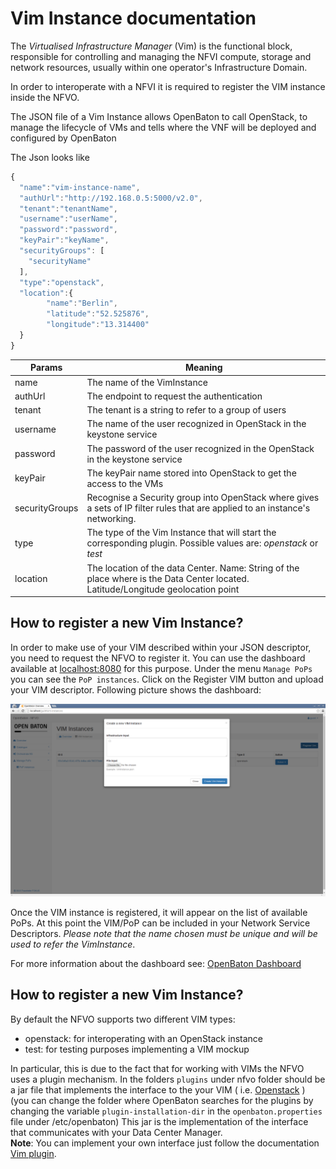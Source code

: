 # Vim Instance documentation

The *Virtualised Infrastructure Manager* (Vim) is the functional block, responsible for controlling and managing the
 NFVI compute, storage and network resources, usually within one operator's Infrastructure Domain.

In order to interoperate with a NFVI it is required to register the VIM instance inside the NFVO. 

The JSON file of a Vim Instance allows OpenBaton to call OpenStack, to manage the lifecycle of VMs and tells where the VNF will be deployed and configured by OpenBaton



The Json looks like

```javascript
{
  "name":"vim-instance-name",
  "authUrl":"http://192.168.0.5:5000/v2.0",
  "tenant":"tenantName",
  "username":"userName",
  "password":"password",
  "keyPair":"keyName",
  "securityGroups": [
    "securityName"
  ],
  "type":"openstack",
  "location":{
        "name":"Berlin",
        "latitude":"52.525876",
        "longitude":"13.314400"
  }
}

```


| Params          		| Meaning       													                                                                                             |
| --------------------| -------------------------------------------------------------------------------------------------------------------------------------|
| name  				      | The name of the VimInstance                                                                                                          |
| authUrl 				    | The endpoint to request the authentication      	                                                                                   |
| tenant 				      | The tenant is a string to refer to a group of users  	                                                                               |
| username 				    | The name of the user recognized in OpenStack in the keystone service    	                                                           |
| password 				    | The password of the user recognized in the OpenStack in the keystone service    	                                                   |
| keyPair 				    | The keyPair name stored into OpenStack to get the access to the VMs                                                                  |
| securityGroups 		  | Recognise a Security group into OpenStack where gives a sets of IP filter rules that are applied to an instance's networking.   	   |
| type 		            | The type of the Vim Instance that will start the corresponding plugin. Possible values are: _openstack_ or _test_                    |
| location 				    | The location of the data Center. Name: String of the place where is the Data Center located. Latitude/Longitude geolocation point  	 |


## How to register a new Vim Instance?
In order to make use of your VIM described within your JSON descriptor, you need to request the NFVO to register it. 
You can use the dashboard available at [localhost:8080] for this purpose. 
Under the menu `Manage PoPs` you can see the `PoP instances`. Click on the Register VIM button and upload your VIM descriptor. Following picture shows the dashboard: 

![dialog][registeraNewVim]

Once the VIM instance is registered, it will appear on the list of available PoPs. At this point the VIM/PoP can be included in your Network Service Descriptors. _Please note that the name chosen must be unique and will be used to refer the VimInstance_.

For more information about the dashboard see: [OpenBaton Dashboard]


## How to register a new Vim Instance?

By default the NFVO supports two different VIM types: 

* openstack: for interoperating with an OpenStack instance
* test: for testing purposes implementing a VIM mockup

In particular, this is due to the fact that for working with VIMs the NFVO uses a plugin mechanism. In the folders `plugins` under nfvo folder should be a jar file that implements the interface to the your VIM ( i.e. [Openstack][openstack-link] )
(you can change the folder where OpenBaton searches for the plugins by changing the variable `plugin-installation-dir` in the `openbaton.properties` file under /etc/openbaton)
This jar is the implementation of the interface that communicates with your Data Center Manager.  
**Note**: You can implement your own interface just follow the documentation [Vim plugin].

[OpenBaton Dashboard]:nfvo-how-to-use-gui
[Vim plugin]:vim-plugin.md
[OpenBaton Dashboard]:nfvo-how-to-use-gui.md
[localhost:8080]:localhost:8080
[registeraNewVim]:images/registeraNewVim.png
[openstack-link]:https://www.openstack.org/

<!---
Script for open external links in a new tab
-->
<script type="text/javascript" charset="utf-8">
      // Creating custom :external selector
      $.expr[':'].external = function(obj){
          return !obj.href.match(/^mailto\:/)
                  && (obj.hostname != location.hostname);
      };
      $(function(){
        $('a:external').addClass('external');
        $(".external").attr('target','_blank');
      })
</script>